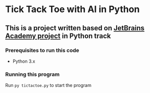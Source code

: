 # Tick Tack Toe with AI in Python

## This is a project written based on [JetBrains Academy project](https://hyperskill.org) in Python track

### Prerequisites to run this code

- Python 3.x

### Running this program

Run `py tictactoe.py` to start the program
